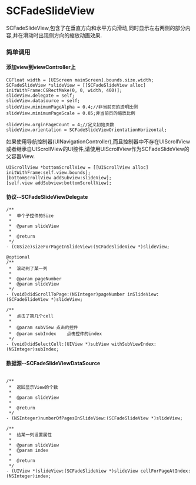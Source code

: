 # SCFadeSlideView

SCFadeSlideView,包含了在垂直方向和水平方向滑动,同时显示左右两侧的部分内容,并在滑动时出现侧方向的缩放动画效果.

<!-- 调节代码框的尺寸-->

### 简单调用

#### 添加view到viewController上
```
CGFloat width = [UIScreen mainScreen].bounds.size.width;
SCFadeSlideView *slideView = [[SCFadeSlideView alloc] initWithFrame:CGRectMake(0, 0, width, 400)];
slideView.delegate = self;
slideView.datasource = self;
slideView.minimumPageAlpha = 0.4;//非当前页的透明比例
slideView.minimumPageScale = 0.85;非当前页的缩放比例

slideView.orginPageCount = 4;//定义初始页数
slideView.orientation = SCFadeSlideViewOrientationHorizontal;
```    

如果使用导航控制器(UINavigationController),而且控制器中不存在UIScrollView或者继承自UIScrollView的UI控件,请使用UIScrollView作为SCFadeSlideView的父容器View.
```
UIScrollView *bottomScrollView = [[UIScrollView alloc] initWithFrame:self.view.bounds];
[bottomScrollView addSubview:slideView];
[self.view addSubview:bottomScrollView];
```

#### 协议--SCFadeSlideViewDelegate

```
/**
 *  单个子控件的Size
 *
 *  @param slideView
 *
 *  @return
 */
- (CGSize)sizeForPageInSlideView:(SCFadeSlideView *)slideView;

@optional
/**
 *  滚动到了某一列
 *
 *  @param pageNumber
 *  @param slideView  
 */
- (void)didScrollToPage:(NSInteger)pageNumber inSlideView:(SCFadeSlideView *)slideView;

/**
 *  点击了第几个cell
 *
 *  @param subView 点击的控件
 *  @param subIndex    点击控件的index
 */
- (void)didSelectCell:(UIView *)subView withSubViewIndex:(NSInteger)subIndex;

```

#### 数据源--SCFadeSlideViewDataSource
```

/**
 *  返回显示View的个数
 *
 *  @param slideView
 *
 *  @return
 */
- (NSInteger)numberOfPagesInSlideView:(SCFadeSlideView *)slideView;

/**
 *  给某一列设置属性
 *
 *  @param slideView
 *  @param index  
 *
 *  @return
 */
- (UIView *)slideView:(SCFadeSlideView *)slideView cellForPageAtIndex:(NSInteger)index;



```
